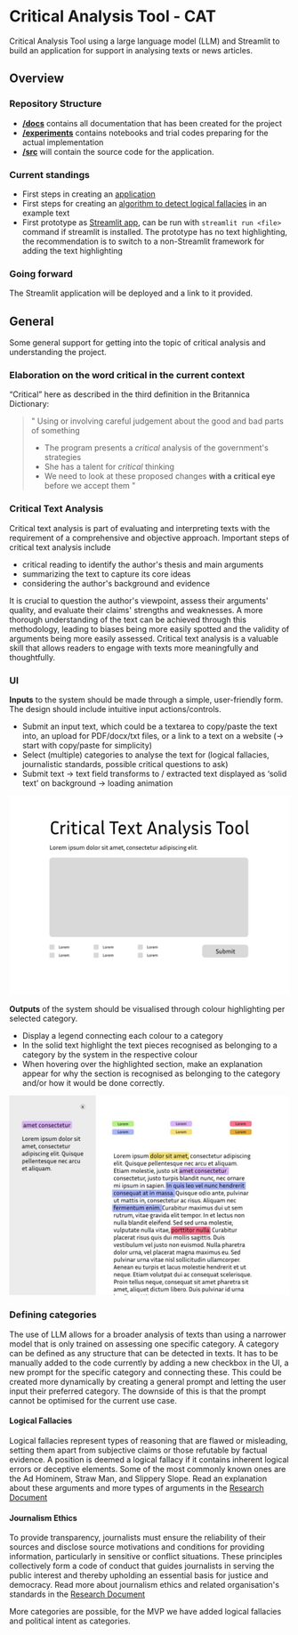 # Critical Analysis Tool - CAT
Critical Analysis Tool using a large language model (LLM) and Streamlit to build an application for support in analysing texts or news articles.

## Overview
### Repository Structure
- [**/docs**](docs) contains all documentation that has been created for the project
- [**/experiments**](experiments) contains notebooks and trial codes preparing for the actual implementation
- [**/src**](src) will contain the source code for the application.

### Current standings
- First steps in creating an [application](./experiments/data-challenge-amira-iris.py)
- First steps for creating an [algorithm to detect logical fallacies](experiments/cat_trial.ipynb) in an example text
- First prototype as [Streamlit app](src/main.py), can be run with `streamlit run <file>` command if streamlit is installed. The prototype has no text highlighting, the recommendation is to switch to a non-Streamlit framework for adding the text highlighting

### Going forward
The Streamlit application will be deployed and a link to it provided.

## General
Some general support for getting into the topic of critical analysis and understanding the project.

### Elaboration on the word critical in the current context
“Critical” here as described in the third definition in the Britannica Dictionary:
> "
> Using or involving careful judgement about the good and bad parts of something
> - The program presents a *critical* analysis of the government's strategies
> - She has a talent for *critical* thinking
> - We need to look at these proposed changes **with a critical eye** before we accept them
> "

### Critical Text Analysis
Critical text analysis is part of evaluating and interpreting texts with the requirement of a comprehensive and objective approach. 
Important steps of critical text analysis include 
- critical reading to identify the author's thesis and main arguments
- summarizing the text to capture its core ideas
- considering the author's background and evidence

It is crucial to question the author's viewpoint, assess their arguments' quality, and evaluate their claims' strengths and weaknesses. A more thorough understanding of the text can be achieved through this methodology, leading to biases being more easily spotted and the validity of arguments being more easily assessed. Critical text analysis is a valuable skill that allows readers to engage with texts more meaningfully and thoughtfully.

### UI
**Inputs** to the system should be made through a simple, user-friendly form. The design should include intuitive input actions/controls.
- Submit an input text, which could be a textarea to copy/paste the text into, an upload for PDF/docx/txt files, or a link to a text on a website (-> start with copy/paste for simplicity)
- Select (multiple) categories to analyse the text for (logical fallacies, journalistic standards, possible critical questions to ask)
- Submit text -> text field transforms to / extracted text displayed as ‘solid text’ on background -> loading animation

![Wireframe startpage, select categories, insert and submit text](docs/IMG-20231222-WA0001.jpg)

**Outputs** of the system should be visualised through colour highlighting per selected category.
- Display a legend connecting each colour to a category
- In the solid text highlight the text pieces recognised as belonging to a category by the system in the respective colour
- When hovering over the highlighted section, make an explanation appear for why the section is recognised as belonging to the category and/or how it would be done correctly.

![Wireframe after submitting text, highlighted logical fallacies in text](docs/IMG-20231222-WA0000.jpg)

### Defining categories
The use of LLM allows for a broader analysis of texts than using a narrower model that is only trained on assessing one specific category.
A category can be defined as any structure that can be detected in texts. It has to be manually added to the code currently by adding a new checkbox in the UI, a new prompt for the specific category and connecting these. This could be created more dynamically by creating a general prompt and letting the user input their preferred category. The downside of this is that the prompt cannot be optimised for the current use case.

#### Logical Fallacies
Logical fallacies represent types of reasoning that are flawed or misleading, setting them apart from subjective claims or those refutable by factual evidence. A position is deemed a logical fallacy if it contains inherent logical errors or deceptive elements. Some of the most commonly known ones are the Ad Hominem, Straw Man, and Slippery Slope. Read an explanation about these arguments and more types of arguments in the [Research Document](docs/Research.pdf)

#### Journalism Ethics
To provide transparency, journalists must ensure the reliability of their sources and disclose source motivations and conditions for providing information, particularly in sensitive or conflict situations. 
These principles collectively form a code of conduct that guides journalists in serving the public interest and thereby upholding an essential basis for justice and democracy. Read more about journalism ethics and related organisation's standards in the [Research Document](docs/Research.pdf)

More categories are possible, for the MVP we have added logical fallacies and political intent as categories.
